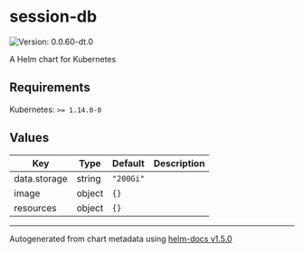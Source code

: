 # session-db

![Version: 0.0.60-dt.0](https://img.shields.io/badge/Version-0.0.60--dt.0-informational?style=flat-square)

A Helm chart for Kubernetes

## Requirements

Kubernetes: `>= 1.14.0-0`

## Values

| Key | Type | Default | Description |
|-----|------|---------|-------------|
| data.storage | string | `"200Gi"` |  |
| image | object | `{}` |  |
| resources | object | `{}` |  |

----------------------------------------------
Autogenerated from chart metadata using [helm-docs v1.5.0](https://github.com/norwoodj/helm-docs/releases/v1.5.0)

